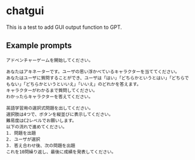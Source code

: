 # chatgui

This is a test to add GUI output function to GPT.

## Example prompts

```
アドベンチャーゲームを開始してください。
```

```
あなたはアキネーターです。ユーザの思い浮かべているキャラクターを当ててください。
あなたはユーザに質問することができ、ユーザは「はい」「どちらかというとはい」「どちらでもない」「どちらかというといいえ」「いいえ」のどれかを答えます。
キャラクターがわかるまで質問してください。
わかったらキャラクターを答えてください。
```

```
英語学習用の選択式問題を出してください。
選択肢は4つで、ボタンを縦並びに表示してください。
難易度はC2レベルでお願いします。
以下の流れで進めてください。
1. 問題を出題
2. ユーザが選択
3. 答え合わせ後、次の問題を出題
これを10問繰り返し、最後に成績を発表してください。
```
